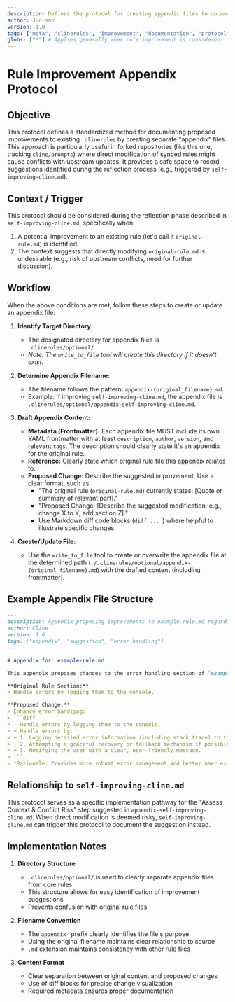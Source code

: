 ```yaml
---
description: Defines the protocol for creating appendix files to document proposed improvements to other .clinerules, especially in forked repositories, avoiding direct modification conflicts.
author: Jun-san
version: 1.0
tags: ["meta", "clinerules", "improvement", "documentation", "protocol", "fork-management"]
globs: ["*"] # Applies generally when rule improvement is considered
---
```


# Rule Improvement Appendix Protocol

## Objective

This protocol defines a standardized method for documenting proposed improvements to existing `.clinerules` by creating separate "appendix" files. This approach is particularly useful in forked repositories (like this one, tracking `cline/prompts`) where direct modification of synced rules might cause conflicts with upstream updates. It provides a safe space to record suggestions identified during the reflection process (e.g., triggered by `self-improving-cline.md`).

## Context / Trigger

This protocol should be considered during the reflection phase described in `self-improving-cline.md`, specifically when:

1.  A potential improvement to an existing rule (let's call it `original-rule.md`) is identified.
2.  The context suggests that directly modifying `original-rule.md` is undesirable (e.g., risk of upstream conflicts, need for further discussion).

## Workflow

When the above conditions are met, follow these steps to create or update an appendix file:

1.  **Identify Target Directory:**
    *   The designated directory for appendix files is `.clinerules/optional/`.
    *   *Note: The `write_to_file` tool will create this directory if it doesn't exist.*

2.  **Determine Appendix Filename:**
    *   The filename follows the pattern: `appendix-{original_filename}.md`.
    *   Example: If improving `self-improving-cline.md`, the appendix file is `.clinerules/optional/appendix-self-improving-cline.md`.

3.  **Draft Appendix Content:**
    *   **Metadata (Frontmatter):** Each appendix file MUST include its own YAML frontmatter with at least `description`, `author`, `version`, and relevant `tags`. The description should clearly state it's an appendix for the original rule.
    *   **Reference:** Clearly state which original rule file this appendix relates to.
    *   **Proposed Change:** Describe the suggested improvement. Use a clear format, such as:
        *   "The original rule (`original-rule.md`) currently states: [Quote or summary of relevant part]."
        *   "Proposed Change: [Describe the suggested modification, e.g., change X to Y, add section Z]."
        *   Use Markdown diff code blocks (```diff ... ```) where helpful to illustrate specific changes.

4.  **Create/Update File:**
    *   Use the `write_to_file` tool to create or overwrite the appendix file at the determined path (`./.clinerules/optional/appendix-{original_filename}.md`) with the drafted content (including frontmatter).

## Example Appendix File Structure

```markdown
---
description: Appendix proposing improvements to example-rule.md regarding error handling.
author: Cline
version: 1.0
tags: ["appendix", "suggestion", "error-handling"]
---

# Appendix for: example-rule.md

This appendix proposes changes to the error handling section of `example-rule.md`.

**Original Rule Section:**
> Handle errors by logging them to the console.

**Proposed Change:**
> Enhance error handling:
> ```diff
> - Handle errors by logging them to the console.
> + Handle errors by:
> + 1. Logging detailed error information (including stack trace) to the console.
> + 2. Attempting a graceful recovery or fallback mechanism if possible.
> + 3. Notifying the user with a clear, user-friendly message.
> ```
> *Rationale: Provides more robust error management and better user experience.*
```

## Relationship to `self-improving-cline.md`

This protocol serves as a specific implementation pathway for the "Assess Context & Conflict Risk" step suggested in `appendix-self-improving-cline.md`. When direct modification is deemed risky, `self-improving-cline.md` can trigger this protocol to document the suggestion instead.

## Implementation Notes

1. **Directory Structure**
   * `.clinerules/optional/` is used to clearly separate appendix files from core rules
   * This structure allows for easy identification of improvement suggestions
   * Prevents confusion with original rule files

2. **Filename Convention**
   * The `appendix-` prefix clearly identifies the file's purpose
   * Using the original filename maintains clear relationship to source
   * `.md` extension maintains consistency with other rule files

3. **Content Format**
   * Clear separation between original content and proposed changes
   * Use of diff blocks for precise change visualization
   * Required metadata ensures proper documentation
